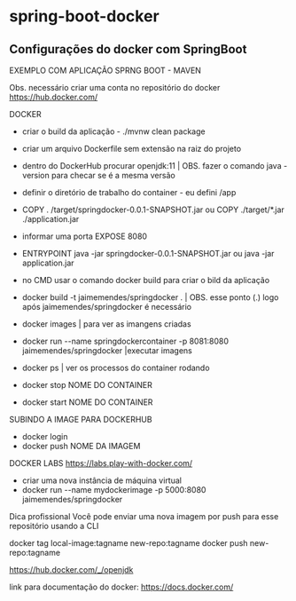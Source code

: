 # spring-boot-docker
## Configurações do docker com SpringBoot


EXEMPLO COM APLICAÇÃO SPRNG BOOT - MAVEN

Obs. necessário criar uma conta no repositório do docker
https://hub.docker.com/

DOCKER
- criar o build da aplicação - ./mvnw clean package 
- criar um arquivo Dockerfile sem extensão na raiz do projeto
- dentro do DockerHub procurar openjdk:11 | OBS. fazer o comando java -version para checar se é a mesma versão
- definir o diretório de trabalho do container - eu defini  /app 
- COPY . /target/springdocker-0.0.1-SNAPSHOT.jar ou COPY ./target/*.jar ./application.jar
- informar uma porta EXPOSE 8080
- ENTRYPOINT java -jar springdocker-0.0.1-SNAPSHOT.jar ou java -jar application.jar

- no CMD usar o comando docker build para criar o bild da aplicação
- docker build -t jaimemendes/springdocker . | OBS. esse ponto (.) logo após jaimemendes/springdocker é necessário 
- docker images | para ver as imangens criadas
- docker run --name springdockercontainer -p 8081:8080 jaimemendes/springdocker  |executar imagens
- docker ps | ver os processos do container rodando
- docker stop NOME DO CONTAINER
- docker start NOME DO CONTAINER

SUBINDO A IMAGE PARA DOCKERHUB
- docker login
- docker push NOME DA IMAGEM

DOCKER LABS
https://labs.play-with-docker.com/
- criar uma nova instância de máquina virtual
- docker run  --name mydockerimage -p 5000:8080 jaimemendes/springdocker

Dica profissional
Você pode enviar uma nova imagem por push para esse repositório usando a CLI

docker tag local-image:tagname new-repo:tagname docker push new-repo:tagname


https://hub.docker.com/_/openjdk

link para documentação do docker:  https://docs.docker.com/
